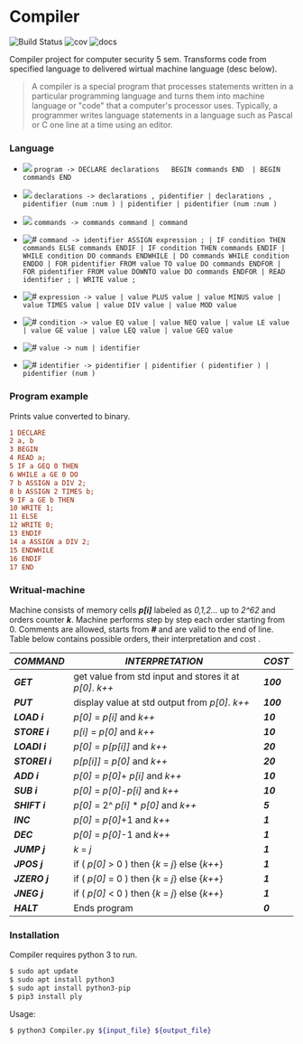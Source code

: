 # Compiler

![Build Status](https://travis-ci.org/joemccann/dillinger.svg?branch=master) ![cov](https://camo.githubusercontent.com/80c8e0138ba434cfdc9d0708c55302d293be60a2/68747470733a2f2f636f766572616c6c732e696f2f7265706f732f6769746875622f5061696e7465725175626974732f556e697466756c2e6a6c2f62616467652e7376673f6272616e63683d6d6173746572) ![docs](https://camo.githubusercontent.com/f7b92a177c912c1cc007fc9b40f17ff3ee3bb414/68747470733a2f2f696d672e736869656c64732e696f2f62616467652f646f63732d737461626c652d626c75652e737667)

Compiler project for computer security 5 sem. Transforms code 
from specified language to delivered wirtual machine language (desc below).

> A compiler is a special program that processes statements written 
> in a particular programming language and turns them into machine 
> language or "code" that a computer's processor uses. 
> Typically, a programmer writes language statements in a language 
> such as Pascal or C one line at a time using an editor.


### Language
- ![](https://placehold.it/15/f03c15/000000?text=+) `program -> DECLARE declarations   BEGIN commands END 
 | BEGIN commands END`
- ![](https://placehold.it/15/c5f015/000000?text=+) `declarations -> declarations , pidentifier
 | declarations , pidentifier (num :num )
 | pidentifier
 | pidentifier (num :num )`
- ![](https://placehold.it/15/1589F0/000000?text=+) `commands -> commands command
 | command`
- ![#](https://placehold.it/15/c5a015/000000?text=+) `command -> identifier ASSIGN expression ;
 | IF condition THEN commands ELSE commands ENDIF
 | IF condition THEN commands ENDIF
 | WHILE condition DO commands ENDWHILE
 | DO commands WHILE condition ENDDO
 | FOR pidentifier FROM value TO value DO commands ENDFOR
 | FOR pidentifier FROM value DOWNTO value DO commands ENDFOR
 | READ identifier ;
 | WRITE value ;`

-  ![#](https://placehold.it/15/efe015/000000?text=+) `expression -> value
 | value PLUS value
 | value MINUS value
 | value TIMES value
 | value DIV value
 | value MOD value`
- ![#](https://placehold.it/15/000/000000?text=+) `condition -> value EQ value
 | value NEQ value
 | value LE value
 | value GE value
 | value LEQ value
 | value GEQ value`
- ![#](https://placehold.it/15//000000?text=+) `value -> num
 | identifier`
- ![#](https://placehold.it/15/c5ffff/000000?text=+) `identifier -> pidentifier
 | pidentifier ( pidentifier )
 | pidentifier (num )`


### Program example
Prints value converted to binary.


```diff
1 DECLARE
2 a, b
3 BEGIN
4 READ a;
5 IF a GEQ 0 THEN
6 WHILE a GE 0 DO
7 b ASSIGN a DIV 2;
8 b ASSIGN 2 TIMES b;
9 IF a GE b THEN
10 WRITE 1;
11 ELSE
12 WRITE 0;
13 ENDIF
14 a ASSIGN a DIV 2;
15 ENDWHILE
16 ENDIF
17 END
```


### Writual-machine

Machine consists of memory cells ***p[i]*** labeled as _0,1,2..._ up to _2^62_ and orders counter ***k***. 
Machine performs step by step each order starting from 0. 
Comments are allowed, starts from ***#*** and are valid to the end of line.
Table below contains possible orders, their interpretation and cost . 

| ***COMMAND*** | ***INTERPRETATION*** |***COST***|
| ------ | ------ | ------ |
| ***GET***  | get value from std input and stores it at _p[0]_.  _k++_ |***100***|
| ***PUT*** | display value at std output from _p[0]_. _k++_ |***100***|
| ***LOAD i*** | _p[0]_ = _p[i]_ and _k++_|***10***|
| ***STORE i*** |  _p[i]_ = _p[0]_ and _k++_ |***10***|
| ***LOADI i*** |  _p[0]_ = _p[p[i]]_ and _k++_|***20***|
| ***STOREI i*** |  _p[p[i]]_ = _p[0]_ and _k++_|***20***|
| ***ADD i*** |  _p[0]_ = _p[0]_+ _p[i]_ and _k++_ |***10***|
| ***SUB i*** |  _p[0]_ =  _p[0]_-_p[i]_ and _k++_ |***10***|
| ***SHIFT i*** | _p[0]_ = 2^ _p[i]_ * _p[0]_ and _k++_ |***5***|
| ***INC*** |  _p[0]_ = _p[0]_+1 and _k++_ |***1***|
| ***DEC*** |  _p[0]_ = _p[0]_-1 and _k++_ |***1***|
| ***JUMP j*** |  _k_ = _j_ |***1***|
| ***JPOS j*** |  if ( _p[0]_ > 0 ) then {_k_ = _j_} else {_k++_}  |***1***|
| ***JZERO j*** |  if ( _p[0]_ = 0 ) then {_k_ = _j_} else {_k++_}  |***1***|
| ***JNEG j*** |  if ( _p[0]_ < 0 ) then {_k_ = _j_} else {_k++_}  |***1***|
| ***HALT*** |  Ends program |***0***|


### Installation

Compiler requires  python 3 to run.

```sh
$ sudo apt update
$ sudo apt install python3
$ sudo apt install python3-pip
$ pip3 install ply
```

Usage:

```sh
$ python3 Compiler.py ${input_file} ${output_file}
```


